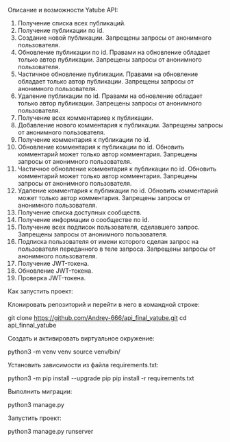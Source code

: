 Описание и возможности Yatube API:
1) Получение списка всех публикаций.
2) Получение публикации по id.
3) Создание новой публикации. Запрещены запросы от анонимного пользователя.
4) Обновление публикации по id. Правами на обновление обладает только автор публикации. Запрещены запросы от анонимного пользователя.
5) Частичное обновление публикации. Правами на обновление обладает только автор публикации. Запрещены запросы от анонимного пользователя.
6) Удаление публикации по id. Правами на обновление обладает только автор публикации. Запрещены запросы от анонимного пользователя.
7) Получение всех комментариев к публикации.
8) Добавление нового комментария к публикации. Запрещены запросы от анонимного пользователя.
9) Получение комментария к публикации по id.
10) Обновление комментария к публикации по id. Обновить комментарий может только автор комментария. Запрещены запросы от анонимного пользователя.
11) Частичное обновление комментария к публикации по id. Обновить комментарий может только автор комментария. Запрещены запросы от анонимного пользователя.
12) Удаление комментария к публикации по id. Обновить комментарий может только автор комментария. Запрещены запросы от анонимного пользователя.
13) Получение списка доступных сообществ.
14) Получение информации о сообществе по id.
15) Получение всех подписок пользователя, сделавшего запрос. Запрещены запросы от анонимного пользователя.
16) Подписка пользователя от имени которого сделан запрос на пользователя переданного в теле запроса. Запрещены запросы от анонимного пользователя.
17) Получение JWT-токена.
18) Обновление JWT-токена.
19) Проверка JWT-токена.



Как запустить проект:

Клонировать репозиторий и перейти в него в командной строке:

git clone https://github.com/Andrey-666/api_final_yatube.git
cd api_finnal_yatube

Cоздать и активировать виртуальное окружение:

python3 -m venv venv
source venv/bin/

Установить зависимости из файла requirements.txt:

python3 -m pip install --upgrade pip
pip install -r requirements.txt

Выполнить миграции:

python3 manage.py 

Запустить проект:

python3 manage.py runserver
